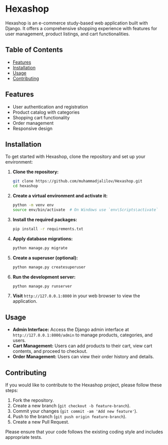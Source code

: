 # Hexashop

Hexashop is an e-commerce study-based web application built with Django. It offers a comprehensive shopping experience with features for user management, product listings, and cart functionalities.

## Table of Contents

- [Features](#features)
- [Installation](#installation)
- [Usage](#usage)
- [Contributing](#contributing)


## Features

- User authentication and registration
- Product catalog with categories
- Shopping cart functionality
- Order management
- Responsive design

## Installation

To get started with Hexashop, clone the repository and set up your environment:

1. **Clone the repository:**

    ```bash
    git clone https://github.com/muhammadjalilov/Hexashop.git
    cd hexashop
    ```

2. **Create a virtual environment and activate it:**

    ```bash
    python -m venv env
    source env/bin/activate  # On Windows use `env\Scripts\activate`
    ```

3. **Install the required packages:**

    ```bash
    pip install -r requirements.txt
    ```

4. **Apply database migrations:**

    ```bash
    python manage.py migrate
    ```

5. **Create a superuser (optional):**

    ```bash
    python manage.py createsuperuser
    ```

6. **Run the development server:**

    ```bash
    python manage.py runserver
    ```

7. **Visit** `http://127.0.0.1:8000` in your web browser to view the application.

## Usage

- **Admin Interface:** Access the Django admin interface at `http://127.0.0.1:8000/admin` to manage products, categories, and users.
- **Cart Management:** Users can add products to their cart, view cart contents, and proceed to checkout.
- **Order Management:** Users can view their order history and details.

## Contributing

If you would like to contribute to the Hexashop project, please follow these steps:

1. Fork the repository.
2. Create a new branch (`git checkout -b feature-branch`).
3. Commit your changes (`git commit -am 'Add new feature'`).
4. Push to the branch (`git push origin feature-branch`).
5. Create a new Pull Request.

Please ensure that your code follows the existing coding style and includes appropriate tests.


